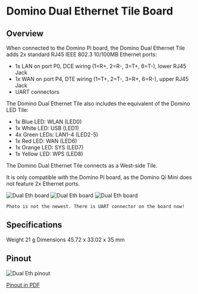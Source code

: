 Domino Dual Ethernet Tile Board
========================

Overview
------------------

When connected to the Domino Pi board, the Domino Dual Ethernet Tile adds 2x standard RJ45 IEEE 802.3 10/100MB Ethernet ports:

* 1x LAN on port P0, DCE wiring (1=R+, 2=R-, 3=T+, 6=T-), lower RJ45 Jack
* 1x WAN on port P4, DTE wiring (1=T+, 2=T-, 3=R+, 6=R-), upper RJ45 Jack
* UART connectors

The Domino Dual Ethernet Tile also includes the equivalent of the Domino LED Tile:

* 1x Blue LED: WLAN (LED0)
* 1x White LED: USB (LED1)
* 4x Green LEDs: LAN1-4 (LED2-5)
* 1x Red LED: WAN (LED6)
* 1x Orange LED: SYS (LED7)
* 1x Yellow LED: WPS (LED8)

The Domino Dual Ethernet Tile connects as a West-side Tile.

It is only compatible with the Domino Pi board, as the Domino Qi Mini does not feature 2x Ethernet ports.

![Dual Eth board ](https://static.gl-inet.com/docs/router/en/2/domino/pi/src/dual_eth1.jpg)
![Dual Eth board ](https://static.gl-inet.com/docs/router/en/2/domino/pi/src/dual_eth2.jpg)
![Dual Eth board ](https://static.gl-inet.com/docs/router/en/2/domino/pi/src/dual_eth3.jpg)

```
Photo is not the newest. There is UART connector on the board now!
```

Specifications
----------------

Weight	21 g
Dimensions	45.72 x 33.02 x 35 mm

Pinout
-------------
![Dual Eth pinout ](https://static.gl-inet.com/docs/router/en/2/domino/pi/src/dual_eth_pinout.jpg)

[Pinout in PDF](https://static.gl-inet.com/docs/router/en/2/domino/pi/src/Domino-Dual-Ethernet-Pinout.pdf)
